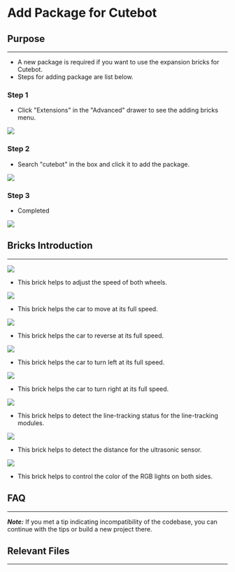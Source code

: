 # Add Package for Cutebot

## Purpose
---
- A new package is required if you want to use the expansion bricks for Cutebot.
- Steps for adding package are list below.

### Step 1

- Click "Extensions" in the "Advanced" drawer to see the adding bricks menu.

![](./images/cutebot-pk-1.png)

### Step 2 

- Search "cutebot" in the box and click it to add the package.

![](./images/cutebot-pk-11.png)

### Step 3

- Completed

![](./images/cutebot-pk-2.png)

## Bricks Introduction
---

![](./images/cutebot-pk-3.png)

- This brick helps to adjust the speed of both wheels.

![](./images/cutebot-pk-4.png)

- This brick helps the car to move at its full speed.

![](./images/cutebot-pk-5.png)

- This brick helps the car to reverse at its full speed.

![](./images/cutebot-pk-6.png)

- This brick helps the car to turn left at its full speed.

![](./images/cutebot-pk-7.png)

- This brick helps the car to turn right at its full speed.

![](./images/cutebot-pk-10.png)

- This brick helps to detect the line-tracking status for the line-tracking modules.

![](./images/cutebot-pk-9.png)

- This brick helps to detect the distance for the ultrasonic sensor.

![](./images/cutebot-pk-8.png)

- This brick helps to control the color of the RGB lights on both sides.


## FAQ
---

***Note:*** If you met a tip indicating incompatibility of the codebase, you can continue with the tips or build a new project there.

## Relevant Files
---
